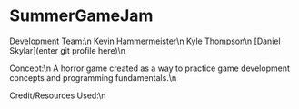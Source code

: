 # SummerGameJam

Development Team:\n
[Kevin Hammermeister](https://github.com/khammerm)\n
[Kyle Thompson](https://github.com/kylethompson48)\n
[Daniel Skylar](enter git profile here)\n

Concept:\n
A horror game created as a way to practice game development concepts and programming fundamentals.\n

Credit/Resources Used:\n



